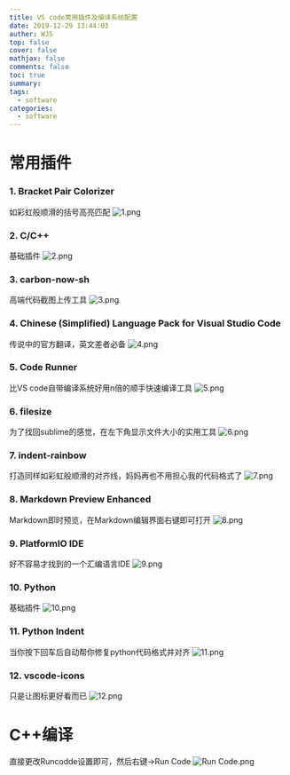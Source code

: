 ```yaml
---
title: VS code常用插件及编译系统配置
date: 2019-12-29 13:44:03
auther: WJS
top: false
cover: false
mathjax: false
comments: false
toc: true
summary:
tags:
  - software
categories:
  - software
---
```


# 常用插件
### 1. Bracket Pair Colorizer

如彩虹般顺滑的括号高亮匹配
![1.png](http://yanxuan.nosdn.127.net/88b5b15d527cedd07c6d84630bd6a71e.png)
### 2. C/C++

基础插件
![2.png](http://yanxuan.nosdn.127.net/a78f24780e0cc211ab007db25a0aa340.png)
### 3. carbon-now-sh

高端代码截图上传工具
![3.png](http://yanxuan.nosdn.127.net/b0d2a29552521f0f9cdb18f6b8ad73d0.png)
### 4. Chinese (Simplified) Language Pack for Visual Studio Code
传说中的官方翻译，英文差者必备
![4.png](http://yanxuan.nosdn.127.net/accb1c988cb349e37f780083d73bc813.png)
### 5. Code Runner
比VS code自带编译系统好用n倍的顺手快速编译工具
![5.png](http://yanxuan.nosdn.127.net/126ea332eafdf2d2744a345e9ae6fbff.png)
### 6. filesize
为了找回sublime的感觉，在左下角显示文件大小的实用工具
![6.png](http://yanxuan.nosdn.127.net/6ef52ed99d7ead03bd60c24ba2a05866.png)
### 7. indent-rainbow
打造同样如彩虹般顺滑的对齐线，妈妈再也不用担心我的代码格式了
![7.png](http://yanxuan.nosdn.127.net/de79d66d7b780d29e5225c63b78f55b0.png)
### 8. Markdown Preview Enhanced
Markdown即时预览，在Markdown编辑界面右键即可打开
![8.png](http://yanxuan.nosdn.127.net/6df8842230ebae2a367fd86fb35c5e1f.png)
### 9. PlatformIO IDE
好不容易才找到的一个汇编语言IDE
![9.png](http://yanxuan.nosdn.127.net/7395022e815cbeac0d2eae774806bdde.png)
### 10. Python
基础插件
![10.png](http://yanxuan.nosdn.127.net/3816a256425e8d5146f471fd58a2c9dc.png)
### 11. Python Indent
当你按下回车后自动帮你修复python代码格式并对齐
![11.png](http://yanxuan.nosdn.127.net/5e9faabe086ef940d8e9b8ae98c5035c.png)
### 12. vscode-icons
只是让图标更好看而已
![12.png](http://yanxuan.nosdn.127.net/b66a2e4458fcf3fc5e78a456d68de34e.png)

# C++编译
直接更改Runcodde设置即可，然后右键->Run Code
![Run Code.png](http://yanxuan.nosdn.127.net/b1bdcad4f9e9fb01a73311c2f45d7d2c.png)
